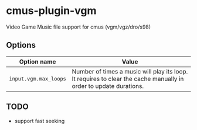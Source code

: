 # cmus-plugin-vgm
Video Game Music file support for cmus (vgm/vgz/dro/s98)

## Options

| Option name           | Value                                                                                                             |
| ----------------------| ----------------------------------------------------------------------------------------------------------------- |
| `input.vgm.max_loops` | Number of times a music will play its loop. It requires to clear the cache manually in order to update durations. |

## TODO

- support fast seeking
